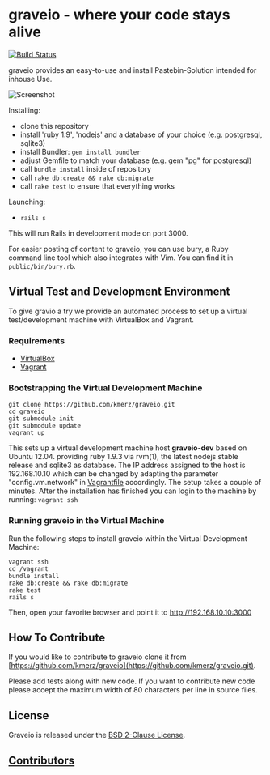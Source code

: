 # graveio - where your code stays alive
[![Build Status](https://travis-ci.org/kmerz/graveio.png)](https://travis-ci.org/kmerz/graveio)

graveio provides an easy-to-use and install Pastebin-Solution
intended for inhouse Use.

![Screenshot](screenshot.png)

Installing:
-  clone this repository
-  install 'ruby 1.9', 'nodejs' and a database of your choice (e.g. postgresql, sqlite3)
-  install Bundler: `gem install bundler`
-  adjust Gemfile to match your database (e.g. gem "pg" for postgresql)
-  call `bundle install` inside of repository
-  call `rake db:create && rake db:migrate`
-  call `rake test` to ensure that everything works

Launching:
-  `rails s`

This will run Rails in development mode on port 3000.

For easier posting of content to graveio, you can use bury, a Ruby command line
tool which also integrates with Vim. You can find it in `public/bin/bury.rb`.

## Virtual Test and Development Environment

To give gravio a try we provide an automated process to set up a virtual
test/development machine with VirtualBox and Vagrant.

### Requirements

* [VirtualBox](https://www.virtualbox.org)
* [Vagrant](http://vagrantup.com)

### Bootstrapping the Virtual Development Machine

```
git clone https://github.com/kmerz/graveio.git
cd graveio
git submodule init
git submodule update
vagrant up
```

This sets up a virtual development machine host __graveio-dev__ based on
Ubuntu 12.04. providing ruby 1.9.3 via rvm(1), the latest nodejs stable
release and sqlite3 as database.
The IP address assigned to the host is 192.168.10.10 which can be changed
by adapting the parameter "config.vm.network" in
[Vagrantfile](Vagrantfile)
accordingly.
The setup takes a couple of minutes. After the installation has finished
you can login to the machine by running: `vagrant ssh`

### Running graveio in the Virtual Machine

Run the following steps to install graveio within the Virtual Development
Machine:

```
vagrant ssh
cd /vagrant
bundle install
rake db:create && rake db:migrate
rake test
rails s
```

Then, open your favorite browser and point it to http://192.168.10.10:3000

## How To Contribute

If you would like to contribute to graveio clone it from
[https://github.com/kmerz/graveio](https://github.com/kmerz/graveio.git).

Please add tests along with new code. If you want to contribute new
code please accept the maximum width of 80 characters per line in source files.

## License
Graveio is released under the [BSD 2-Clause License](LICENSE).

## [Contributors](https://github.com/kmerz/graveio/graphs/contributors)
